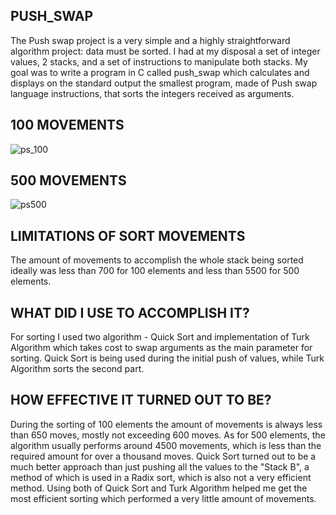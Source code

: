## PUSH_SWAP

The Push swap project is a very simple and a highly straightforward algorithm project:
data must be sorted.
I had at my disposal a set of integer values, 2 stacks, and a set of instructions
to manipulate both stacks.
My goal was to write a program in C called push_swap which calculates and displays
on the standard output the smallest program, made of Push swap language instructions,
that sorts the integers received as arguments.

## 100 MOVEMENTS

![ps_100](https://github.com/AlexLuthor135/push_swap/assets/134649029/04291ae4-a6c0-4ebc-a45a-8b203075d10b)

## 500 MOVEMENTS

![ps500](https://github.com/AlexLuthor135/push_swap/assets/134649029/020168dd-3008-4593-9c80-44ca172a4e51)

## LIMITATIONS OF SORT MOVEMENTS

The amount of movements to accomplish the whole stack being sorted ideally was less than
700 for 100 elements and less than 5500 for 500 elements.

## WHAT DID I USE TO ACCOMPLISH IT?

For sorting I used two algorithm - Quick Sort and implementation of Turk Algorithm which
takes cost to swap arguments as the main parameter for sorting. Quick Sort is being
used during the initial push of values, while Turk Algorithm sorts the second part.

## HOW EFFECTIVE IT TURNED OUT TO BE?

During the sorting of 100 elements the amount of movements is always less than 650 moves,
mostly not exceeding 600 moves. As for 500 elements, the algorithm usually performs around
4500 movements, which is less than the required amount for over a thousand moves.
Quick Sort turned out to be a much better approach than just pushing all the values to
the "Stack B", a method of which is used in a Radix sort, which is also not a very 
efficient method. Using both of Quick Sort and Turk Algorithm helped me get the
most efficient sorting which performed a very little amount of movements.
